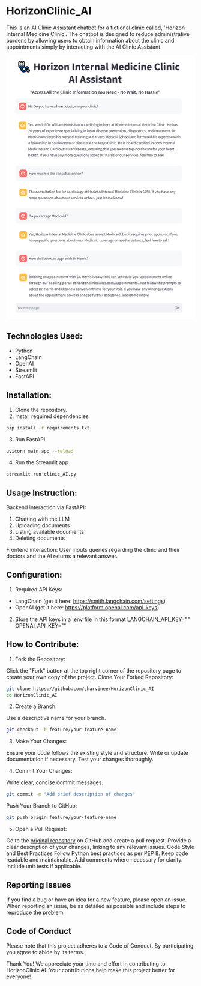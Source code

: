 # HorizonClinic_AI

This is an AI Clinic Assistant chatbot for a fictional clinic called, 'Horizon Internal Medicine Clinic'. The chatbot is designed to reduce administrative burdens by allowing users to obtain information about the clinic and appointments simply by interacting with the AI Clinic Assistant. 

![alt text](img\demo.png "demo")

## Technologies Used:

- Python
- LangChain
- OpenAI
- Streamlit
- FastAPI

## Installation:
1. Clone the repository.
2. Install required dependencies
```bash
pip install -r requirements.txt
```

3. Run FastAPI
```bash
uvicorn main:app --reload
```

4. Run the Streamlit app
```bash
streamlit run clinic_AI.py
```


## Usage Instruction: 

Backend interaction via FastAPI:
1. Chatting with the LLM
2. Uploading documents
3. Listing available documents
4. Deleting documents

Frontend interaction:
User inputs queries regarding the clinic and their doctors and the AI returns a relevant answer.


## Configuration:
1. Required API Keys:
- LangChain (get it here: https://smith.langchain.com/settings)
- OpenAI (get it here: https://platform.openai.com/api-keys)

2. Store the API keys in a .env file in this format
LANGCHAIN_API_KEY=""
OPENAI_API_KEY=""

## How to Contribute:

1. Fork the Repository:

Click the "Fork" button at the top right corner of the repository page to create your own copy of the project.
Clone Your Forked Repository:

```bash
git clone https://github.com/sharvinee/HorizonClinic_AI
cd HorizonClinic_AI
```

2. Create a Branch:

Use a descriptive name for your branch.
```bash
git checkout -b feature/your-feature-name
```

3. Make Your Changes:

Ensure your code follows the existing style and structure.
Write or update documentation if necessary.
Test your changes thoroughly.

4. Commit Your Changes:

Write clear, concise commit messages.
```bash
git commit -m "Add brief description of changes"
```

Push Your Branch to GitHub:
```bash
git push origin feature/your-feature-name
```

5. Open a Pull Request:

Go to the [original repository](https://github.com/sharvinee/HorizonClinic_AI) on GitHub and create a pull request.
Provide a clear description of your changes, linking to any relevant issues.
Code Style and Best Practices
Follow Python best practices as per [PEP 8](https://peps.python.org/pep-0008/).
Keep code readable and maintainable.
Add comments where necessary for clarity.
Include unit tests if applicable.

## Reporting Issues
If you find a bug or have an idea for a new feature, please open an issue. When reporting an issue, be as detailed as possible and include steps to reproduce the problem.

## Code of Conduct
Please note that this project adheres to a Code of Conduct. By participating, you agree to abide by its terms.

Thank You!
We appreciate your time and effort in contributing to HorizonClinic AI. Your contributions help make this project better for everyone!
